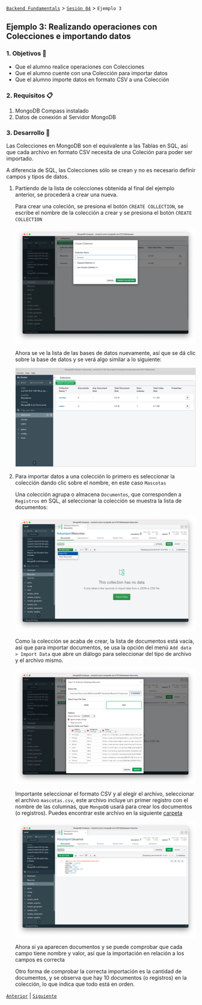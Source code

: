 [`Backend Fundamentals`](../../README.md) > [`Sesión 04`](../README.md) > `Ejemplo 3`

## Ejemplo 3: Realizando operaciones con Colecciones e importando datos

### 1. Objetivos :dart:
- Que el alumno realice operaciones con Colecciones
- Que el alumno cuente con una Colección para importar datos
- Que el alumno importe datos en formato CSV a una Colección

### 2. Requisitos :clipboard:
1. MongoDB Compass instalado
1. Datos de conexión al Servidor MongoDB

### 3. Desarrollo :rocket:
Las Colecciones en MongoDB son el equivalente a las Tablas en SQL, así que cada archivo en formato CSV necesita de una Coleción para poder ser importado.

A diferencia de SQL, las Colecciones sólo se crean y no es necesario definir campos y tipos de datos.

1. Partiendo de la lista de colecciones obtenida al final del ejemplo anterior, se procederá a crear una nueva.
   
   Para crear una coleción, se presiona el botón `CREATE COLLECTION`, se escribe el nombre de la colección a crear y se presiona el botón `CREATE COLLECTION`

   ![Creando una colección](imagenes/creando-coleccion.png)
   
   Ahora se ve la lista de las bases de datos nuevamente, así que se dá clic sobre la base de datos y se verá algo similar a lo siguiente:

   ![Lista de colecciones](imagenes/lista-colecciones-02.png)

1. Para importar datos a una colección lo primero es seleccionar la colección dando clic sobre el nombre, en este caso `Mascotas`

   Una colección agrupa o almacena `Documentos`, que corresponden a `Registros` en SQL, al seleccionar la colección se muestra la lista de documentos:

   ![Colección users](imagenes/coleccion-users.png)

   Como la colección se acaba de crear, la lista de documentos está vacía, así que para importar documentos, se usa la opción del menú `Add data > Import Data` que abre un diálogo para seleccionar del tipo de archivo y el archivo mismo.

   ![Importando datos csv](imagenes/importando-datos.png)

   Importante seleccionar el formato CSV y al elegir el archivo, seleccionar el archivo `mascotas.csv`, este archivo incluye un primer registro con el nombre de las columnas, que `MongoDB` usará para crear los documentos (o registros). Puedes encontrar este archivo en la siguiente [carpeta](../csv)

   ![Datos csv importados](imagenes/datos-importados.png)

   Ahora si ya aparecen documentos y se puede comprobar que cada campo tiene nombre y valor, así que la importación en relación a los campos es correcta

   Otro forma de comprobar la correcta importación es la cantidad de documentos, y se observa que hay 10 documentos (o registros) en la colección, lo que indica que todo está en orden.


[`Anterior`](../README.md) | [`Siguiente`](../Reto-01/Readme.md)      
